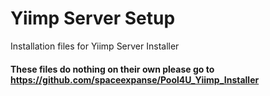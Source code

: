 # Yiimp Server Setup

Installation files for Yiimp Server Installer

#### These files do nothing on their own please go to https://github.com/spaceexpanse/Pool4U_Yiimp_Installer
